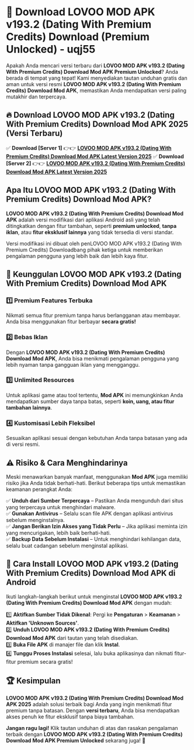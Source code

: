 # 🎯 Download LOVOO MOD APK v193.2 (Dating With Premium Credits) Download (Premium Unlocked) -  uqj55

Apakah Anda mencari versi terbaru dari **LOVOO MOD APK v193.2 (Dating With Premium Credits) Download Mod APK Premium Unlocked**? Anda berada di tempat yang tepat! Kami menyediakan tautan unduhan gratis dan aman untuk versi resmi **LOVOO MOD APK v193.2 (Dating With Premium Credits) Download Mod APK**, memastikan Anda mendapatkan versi paling mutakhir dan terpercaya.

## 🔥 Download LOVOO MOD APK v193.2 (Dating With Premium Credits) Download Mod APK 2025 (Versi Terbaru)

✅ **Download [Server 1]** 👉👉 [**LOVOO MOD APK v193.2 (Dating With Premium Credits) Download Mod APK Latest Version 2025**](https://momento.my/?title=LOVOO_MOD_APK_v193.2_(Dating_With_Premium_Credits)_Download)  
✅ **Download [Server 2]** 👉👉 [**LOVOO MOD APK v193.2 (Dating With Premium Credits) Download Mod APK Latest Version 2025**](https://momento.my/?title=LOVOO_MOD_APK_v193.2_(Dating_With_Premium_Credits)_Download)  

## Apa Itu LOVOO MOD APK v193.2 (Dating With Premium Credits) Download Mod APK?

**LOVOO MOD APK v193.2 (Dating With Premium Credits) Download Mod APK** adalah versi modifikasi dari aplikasi Android asli yang telah ditingkatkan dengan fitur tambahan, seperti **premium unlocked**, **tanpa iklan**, atau **fitur eksklusif lainnya** yang tidak tersedia di versi standar.

Versi modifikasi ini dibuat oleh penLOVOO MOD APK v193.2 (Dating With Premium Credits) Downloadbang pihak ketiga untuk memberikan pengalaman pengguna yang lebih baik dan lebih kaya fitur.

## 🎯 Keunggulan LOVOO MOD APK v193.2 (Dating With Premium Credits) Download Mod APK

### 1️⃣ Premium Features Terbuka
Nikmati semua fitur premium tanpa harus berlangganan atau membayar. Anda bisa menggunakan fitur berbayar **secara gratis!**

### 2️⃣ Bebas Iklan
Dengan **LOVOO MOD APK v193.2 (Dating With Premium Credits) Download Mod APK**, Anda bisa menikmati pengalaman pengguna yang lebih nyaman tanpa gangguan iklan yang mengganggu.

### 3️⃣ Unlimited Resources
Untuk aplikasi game atau tool tertentu, **Mod APK** ini memungkinkan Anda mendapatkan sumber daya tanpa batas, seperti **koin, uang, atau fitur tambahan lainnya**.

### 4️⃣ Kustomisasi Lebih Fleksibel
Sesuaikan aplikasi sesuai dengan kebutuhan Anda tanpa batasan yang ada di versi resmi.

## ⚠️ Risiko & Cara Menghindarinya

Meski menawarkan banyak manfaat, menggunakan **Mod APK** juga memiliki risiko jika Anda tidak berhati-hati. Berikut beberapa tips untuk memastikan keamanan perangkat Anda:

✅ **Unduh dari Sumber Terpercaya** – Pastikan Anda mengunduh dari situs yang terpercaya untuk menghindari malware.  
✅ **Gunakan Antivirus** – Selalu scan file APK dengan aplikasi antivirus sebelum menginstalnya.  
✅ **Jangan Berikan Izin Akses yang Tidak Perlu** – Jika aplikasi meminta izin yang mencurigakan, lebih baik berhati-hati.  
✅ **Backup Data Sebelum Instalasi** – Untuk menghindari kehilangan data, selalu buat cadangan sebelum menginstal aplikasi.

## 📌 Cara Install LOVOO MOD APK v193.2 (Dating With Premium Credits) Download Mod APK di Android

Ikuti langkah-langkah berikut untuk menginstal **LOVOO MOD APK v193.2 (Dating With Premium Credits) Download Mod APK** dengan mudah:

1️⃣ **Aktifkan Sumber Tidak Dikenal**: Pergi ke **Pengaturan** > **Keamanan** > **Aktifkan 'Unknown Sources'**.  
2️⃣ **Unduh LOVOO MOD APK v193.2 (Dating With Premium Credits) Download Mod APK** dari tautan yang telah disediakan.  
3️⃣ **Buka File APK** di manajer file dan klik **Instal**.  
4️⃣ **Tunggu Proses Instalasi** selesai, lalu buka aplikasinya dan nikmati fitur-fitur premium secara gratis!

## 🏆 Kesimpulan

**LOVOO MOD APK v193.2 (Dating With Premium Credits) Download Mod APK 2025** adalah solusi terbaik bagi Anda yang ingin menikmati fitur premium tanpa batasan. Dengan **versi terbaru**, Anda bisa mendapatkan akses penuh ke fitur eksklusif tanpa biaya tambahan.

**Jangan ragu lagi!** Klik tautan unduhan di atas dan rasakan pengalaman terbaik dengan **LOVOO MOD APK v193.2 (Dating With Premium Credits) Download Mod APK Premium Unlocked** sekarang juga! 🚀
